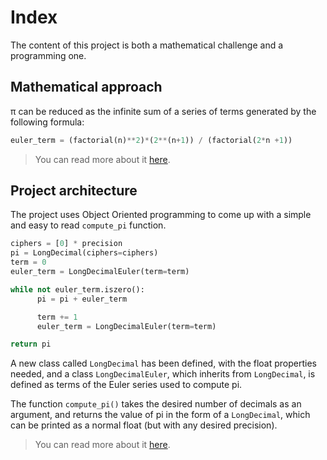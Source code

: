 # Index
The content of this project is both a mathematical challenge and a programming one.

## Mathematical approach

π can be reduced as the infinite sum of a series of terms generated by the following formula:
```python
euler_term = (factorial(n)**2)*(2**(n+1)) / (factorial(2*n +1))
```
>You can read more about it [here](https://github.com/ohduran/number_pi/blob/master/docs/Mathematical%20Approach.md).

## Project architecture
The project uses Object Oriented programming to come up with a simple and easy to read `compute_pi` function.

```python
ciphers = [0] * precision
pi = LongDecimal(ciphers=ciphers)
term = 0
euler_term = LongDecimalEuler(term=term)

while not euler_term.iszero():
      pi = pi + euler_term

      term += 1
      euler_term = LongDecimalEuler(term=term)

return pi
```

A new class called `LongDecimal` has been defined, with the float properties needed, and a class `LongDecimalEuler`, which inherits from `LongDecimal`, is defined as terms of the Euler series used to compute pi.

The function `compute_pi()` takes the desired number of decimals as an argument, and returns the value of pi in the form of a `LongDecimal`, which can be printed as a normal float (but with any desired precision).

>You can read more about it [here](https://github.com/ohduran/number_pi/blob/master/docs/Project%20Architecture.md).
